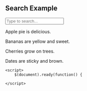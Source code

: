 
<!DOCTYPE html>
<html lang="en">
<head>
    <meta charset="UTF-8">
    <title>Simple jQuery Search</title>
    <script src="https://code.jquery.com/jquery-3.6.0.min.js"></script>
    <style>
        .hidden { display: none; } /* Class to hide unmatched items */
      .content { border: black; }
    </style>
</head>
<body>
    <h2>Search Example</h2>
    <input type="text" id="searchInput" placeholder="Type to search...">
    <div id="content">
        <p>Apple pie is delicious.</p>
        <p>Bananas are yellow and sweet.</p>
        <p>Cherries grow on trees.</p>
        <p>Dates are sticky and brown.</p>
    </div>

    <script>
        $(document).ready(function() {
     
    </script>
</body>
</html>

